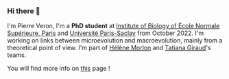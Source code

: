 ### Hi there 👋


I'm Pierre Veron, I'm a __PhD student__ at [Institute of Biology of École Normale Supérieure, Paris](https://www.ibens.ens.fr/) and [Université Paris-Saclay](https://www.ideev.universite-paris-saclay.fr/en/) from October 2022. I'm working on links between microevolution and macroevolution, mainly from a theoretical point of view. I'm part of [Hélène Morlon](https://www.phyloeco.bio.ens.psl.eu/) and [Tatiana Giraud](https://www.ese.universite-paris-saclay.fr/en/evolutionary-genetics-and-ecology/)'s teams. 

You will find more info on [this](https://www.ese.universite-paris-saclay.fr/en/team-members/pierre-veron/) page ! 